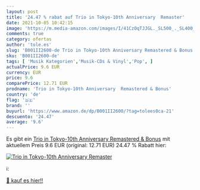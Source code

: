 ```yaml
---
layout: post
title: '24.47 % rabat auf Trio in Tokyo-10th Anniversary  Remaster'
date: 2021-10-05 10:42:15
image: 'https://m.media-amazon.com/images/I/41CzOqTJJGL._SL500_._SL400_.jpg'
comments: true
category: ofertas
author: 'tole.es'
slug: 'B001II2600-de Trio in Tokyo-10th Anniversary Remastered & Bonus'
sku: 'B001II2600-de'
tags: [ 'Musik Kategorien','Musik-CDs & Vinyl','Pop', ]
actualPrice: 9.6 EUR
currency: EUR
price: 9.6
comparePrice: 12.71 EUR
prodname: 'Trio in Tokyo-10th Anniversary  Remastered & Bonus'
country: 'de'
flag: '🇩🇪'
brand: ''
buyurl: 'https://www.amazon.de/dp/B001II2600/?tag=tolees0ca-21'
descuento: '24.47'
average: '9.6'
---
```


Es gibt ein [Trio in Tokyo-10th Anniversary  Remastered & Bonus](https://www.amazon.de/dp/B001II2600/?tag=tolees0ca-21) mit aktuellem Preis 9.6 EUR (original: 12.71 EUR) 24.47 % Rabatt hier:

[![Trio in Tokyo-10th Anniversary  Remaster](https://m.media-amazon.com/images/I/41CzOqTJJGL._SL500_._SL400_.jpg)](https://www.amazon.de/dp/B001II2600/?tag=tolees0ca-21)

ℹ️:


[🛒 kauf es hier!!](https://www.amazon.de/dp/B001II2600/?tag=tolees0ca-21)
